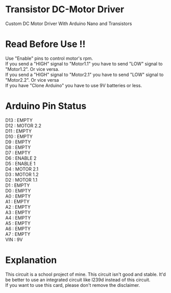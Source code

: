 # Transistor DC-Motor Driver
Custom DC Motor Driver With Arduino Nano and Transistors

# Read Before Use !!
Use "Enable" pins to control motor's rpm.</br>
If you send a "HIGH" signal to "Motor1.1" you have to send "LOW" signal to "Motor1.2". Or vice versa.</br>
If you send a "HIGH" signal to "Motor2.1" you have to send "LOW" signal to "Motor2.2". Or vice versa</br>
If you have "Clone Arduino" you have to use 9V batteries or less.</br>

# Arduino Pin Status
D13 : EMPTY</br>
D12 : MOTOR 2.2</br>
D11 : EMPTY</br>
D10 : EMPTY</br>
D9  : EMPTY</br>
D8  : EMPTY</br>
D7  : EMPTY</br>
D6  : ENABLE 2</br>
D5  : ENABLE 1</br>
D4  : MOTOR 2.1</br>
D3  : MOTOR 1.2</br>
D2  : MOTOR 1.1</br>
D1  : EMPTY</br>
D0  : EMPTY</br>
A0  : EMPTY</br>
A1  : EMPTY</br>
A2  : EMPTY</br>
A3  : EMPTY</br>
A4  : EMPTY</br>
A5  : EMPTY</br>
A6  : EMPTY</br>
A7  : EMPTY</br>
VIN : 9V</br>

# Explanation
This circuit is a school project of mine. This circuit isn't good and stable. It'd be better to use an integrated circuit like l239d instead of this circuit.</br>
If you want to use this card, please don't remove the disclaimer.
